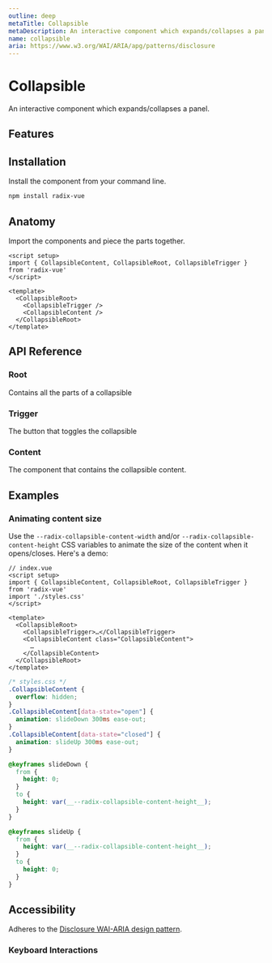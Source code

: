 ```yaml
---
outline: deep
metaTitle: Collapsible
metaDescription: An interactive component which expands/collapses a panel.
name: collapsible
aria: https://www.w3.org/WAI/ARIA/apg/patterns/disclosure
---
```


<script setup> 
import DemoCollapsible from '../../components/demo/Collapsible/index.vue'
</script>

# Collapsible

<Description>
An interactive component which expands/collapses a panel.
</Description>

<HeroContainer folder="Collapsible">
<DemoCollapsible />
<template v-slot:codeSlot>
<HeroCodeGroup>
<div filename="index.vue">

<<< ../../components/demo/Collapsible/index.vue

</div>
<div filename="tailwind.config.js">

<<< ../../components/demo/Collapsible/tailwind.config.js

</div>
</HeroCodeGroup>
</template>
</HeroContainer>

## Features

<Highlights
  :features="[
    'Full keyboard navigation.',
    'Can be controlled or uncontrolled.',
  ]"
/>

## Installation

Install the component from your command line.

```bash
npm install radix-vue
```

## Anatomy

Import the components and piece the parts together.

```vue
<script setup>
import { CollapsibleContent, CollapsibleRoot, CollapsibleTrigger } from 'radix-vue'
</script>

<template>
  <CollapsibleRoot>
    <CollapsibleTrigger />
    <CollapsibleContent />
  </CollapsibleRoot>
</template>
```

## API Reference

### Root

Contains all the parts of a collapsible

<PropsTable
  :data="[
    {
      name: 'asChild',
      required: false,
      type: 'boolean',
      default: 'false',
      description: 'Change the default rendered element for the one passed as a child, merging their props and behavior.<br><br>Read our <a href=&quot;/guides/composition&quot;>Composition</a> guide for more details.',
    },
    {
      name: 'defaultOpen',
      type: 'boolean',
      description:
        'The open state of the collapsible when it is initially rendered. Use when you do not need to control its open state.',
    },
    {
      name: 'open',
      type: 'boolean',
      description: '<span>The controlled open state of the collapsible. Must be binded with <Code>v-model</Code>.</span>',
    },
    {
      name: 'disabled',
      type: 'boolean',
      description: '<span>When <Code>true</Code>, prevents the user from interacting with the collapsible.</span>',
    },
  ]"
/>


<EmitsTable 
  :data="[
    {
      name: '@update:open',
      type: '(value: boolean) => void',
      description: 'Event handler called when the open state of the collapsible changes.'
    }
  ]" 
/>

<DataAttributesTable
  :data="[
    {
      attribute: '[data-state]',
      values: ['open', 'closed'],
    },
    {
      attribute: '[data-disabled]',
      values: 'Present when disabled',
    },
  ]"
/>

### Trigger

The button that toggles the collapsible

<PropsTable
  :data="[
    {
      name: 'asChild',
      required: false,
      type: 'boolean',
      default: 'false',
      description: 'Change the default rendered element for the one passed as a child, merging their props and behavior.<br><br>Read our <a href=&quot;/guides/composition&quot;>Composition</a> guide for more details.',
    },
  ]"
/>

<DataAttributesTable
  :data="[
    {
      attribute: '[data-state]',
      values: ['open', 'closed'],
    },
    {
      attribute: '[data-disabled]',
      values: 'Present when disabled',
    },
  ]"
/>

### Content

The component that contains the collapsible content.

<PropsTable
  :data="[
    {
      name: 'asChild',
      required: false,
      type: 'boolean',
      default: 'false',
      description: 'Change the default rendered element for the one passed as a child, merging their props and behavior.<br><br>Read our <a href=&quot;/guides/composition&quot;>Composition</a> guide for more details.',
    },
    {
      name: 'forceMount',
      type: 'boolean',
      description:
        'Used to force mounting when more control is needed. Useful when controlling animation with Vue.js animation libraries.',
    },
  ]"
/>

<DataAttributesTable
  :data="[
    {
      attribute: '[data-state]',
      values: ['open', 'closed'],
    },
    {
      attribute: '[data-disabled]',
      values: 'Present when disabled',
    },
  ]"
/>

<CssVariablesTable
  :data="[
    {
      cssVariable: '--radix-collapsible-content-width',
      description: 'The width of the content when it opens/closes',
    },
    {
      cssVariable: '--radix-collapsible-content-height',
      description: 'The height of the content when it opens/closes',
    },
  ]"
/>

## Examples

### Animating content size

Use the `--radix-collapsible-content-width` and/or `--radix-collapsible-content-height` CSS variables to animate the size of the content when it opens/closes. Here's a demo:

```vue line=10
// index.vue
<script setup>
import { CollapsibleContent, CollapsibleRoot, CollapsibleTrigger } from 'radix-vue'
import './styles.css'
</script>

<template>
  <CollapsibleRoot>
    <CollapsibleTrigger>…</CollapsibleTrigger>
    <CollapsibleContent class="CollapsibleContent">
      …
    </CollapsibleContent>
  </CollapsibleRoot>
</template>
```

```css line=17,23
/* styles.css */
.CollapsibleContent {
  overflow: hidden;
}
.CollapsibleContent[data-state="open"] {
  animation: slideDown 300ms ease-out;
}
.CollapsibleContent[data-state="closed"] {
  animation: slideUp 300ms ease-out;
}

@keyframes slideDown {
  from {
    height: 0;
  }
  to {
    height: var(__--radix-collapsible-content-height__);
  }
}

@keyframes slideUp {
  from {
    height: var(__--radix-collapsible-content-height__);
  }
  to {
    height: 0;
  }
}
```

## Accessibility

Adheres to the [Disclosure WAI-ARIA design pattern](https://www.w3.org/WAI/ARIA/apg/patterns/disclosure).

### Keyboard Interactions

<KeyboardTable
  :data="[
    {
      keys: ['Space'],
      description: 'Opens/closes the collapsible',
    },
    {
      keys: ['Enter'],
      description: 'Opens/closes the collapsible',
    },
  ]"
/>
